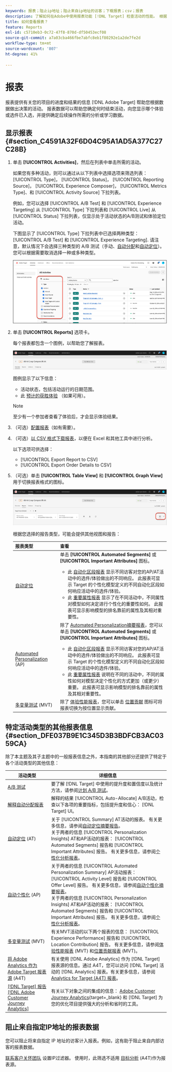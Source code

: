 ```yaml
---
keywords: 报表；阻止ip地址；阻止来自ip地址的访客；下载报表；csv；报表
description: 了解如何在Adobe中使用报表功能 [!DNL Target] 检查活动的性能。 根据您的数据做出更好的决策以提高ROI。
title: 如何查看报表？
feature: Reports
exl-id: c5710eb3-0c72-47f8-870d-df50453ecf08
source-git-commit: a7a03cba466fbe7abfc8eb1f80292e1a2de7fe2d
workflow-type: tm+mt
source-wordcount: '807'
ht-degree: 41%

---
```


# 报表

报表提供有关您的项目的进度和结果的信息 [!DNL Adobe Target] 帮助您根据数据做出决策的活动。 报表数据可以帮助您确定何时结束活动，向您显示哪个体验或选件已入选，并提供确定后续操作所需的分析或学习数据。

## 显示报表 {#section_C4591A32F6D04C95A1AD5A377C27C28B}

1. 单击 **[!UICONTROL Activities]**，然后在列表中单击所需的活动。

   如果您有多种活动，则可以通过从以下列表中选择选项来筛选列表： [!UICONTROL Type]， [!UICONTROL Status]， [!UICONTROL Reporting Source]， [!UICONTROL Experience Composer]， [!UICONTROL Metrics Type]、和 [!UICONTROL Activity Source] 下拉列表。

   例如，您可以选择 [!UICONTROL A/B Test] 和 [!UICONTROL Experience Targeting] 从 [!UICONTROL Type] 下拉列表和 [!UICONTROL Live] 从 [!UICONTROL Status] 下拉列表，仅显示处于活动状态的A/B测试和体验定位活动。

   下图显示了 [!UICONTROL Type] 下拉列表中已选择两种类型： [!UICONTROL A/B Test] 和 [!UICONTROL Experience Targeting]. 请注意，默认情况下会选择三种类型的 A/B 测试（手动、[自动分配](/help/main/c-activities/automated-traffic-allocation/automated-traffic-allocation.md)和[自动定位](/help/main/c-activities/auto-target/auto-target-to-optimize.md)）。您可以根据需要取消选择一种或多种类型。

   ![按类型筛选报表](/help/main/c-reports/assets/report_filters-new.png)

1. 单击 **[!UICONTROL Reports]** 选项卡。

   每个报表都包含一个图例，以帮助您了解报表。

   ![报表图例](/help/main/c-reports/assets/report_menu_bar-new.png)

   图例显示了以下信息：

   * 活动状态，包括活动运行的日期范围。
   * 此 [预计的获胜体验](/help/main/c-activities/automated-traffic-allocation/determine-winner.md) （如果可用）。

   >[!NOTE]
   >
   >至少有一个参加者查看了体验后，才会显示体验结果。

1. （可选）[配置报表](/help/main/c-reports/c-report-settings/report-settings.md#concept_4BB6A7FDAB6F4806A632F9CD989B8BFA)（如有需要）。
1. （可选）[以 CSV 格式下载报表](/help/main/c-reports/c-report-settings/downloading-data-in-csv-file.md)，以便在 Excel 和其他工具中进行分析。

   以下选项可供选择：

   * [!UICONTROL Export Report to CSV]
   * [!UICONTROL Export Order Details to CSV]

1. （可选）单击 **[!UICONTROL Table View]** 和 **[!UICONTROL Graph View]** 用于切换报表格式的图标。

   ![表格视图和图形视图图标](/help/main/c-reports/assets/table-and-graph-icons.png)

   根据您选择的报告类型，可能会提供其他视图和报告：

   | 报表类型 | 查看 |
   | --- | --- |
   | [自动定位](/help/main/c-activities/auto-target/auto-target-to-optimize.md) | 单击 **[!UICONTROL Automated Segments]** 或 **[!UICONTROL Important Attributes]** 图标。<ul><li>此 [自动化区段报表](/help/main/c-reports/c-personalization-insights-reports/automated-segments-report.md) 显示不同访客对您的AP/AT活动中的选件/体验做出的不同响应。 此报表可显示 Target 的个性化模型定义的不同自动化区段如何响应活动中的选件/体验。</li><li>此 [重要属性报表](/help/main/c-reports/c-personalization-insights-reports/important-attributes-report.md) 显示了在不同活动中，不同属性对模型如何决定进行个性化的重要性如何。 此报表可显示影响模型的排名靠前的属性及其相对重要性。</li></ul> |
   | [Automated Personalization](/help/main/c-activities/t-automated-personalization/automated-personalization.md) (AP) | 除了 [Automated Personalization摘要报表](/help/main/c-reports/personalization-reports/reports-ap.md)，您可以单击 **[!UICONTROL Automated Segments]** 或 **[!UICONTROL Important Attributes]** 图标。<ul><li>此 [自动化区段报表](/help/main/c-reports/c-personalization-insights-reports/automated-segments-report.md) 显示不同访客对您的AP/AT活动中的选件/体验做出的不同响应。 此报表可显示 Target 的个性化模型定义的不同自动化区段如何响应活动中的选件/体验。</li><li>此 [重要属性报表](/help/main/c-reports/c-personalization-insights-reports/important-attributes-report.md) 说明在不同的活动中，不同的属性如何对模型决定个性化的方式更加（或更少）重要。 此报表可显示影响模型的排名靠前的属性及其相对重要性。</li></ul> |
   | [多变量测试](/help/main/c-activities/c-multivariate-testing/multivariate-testing.md) (MVT) | 除了 [体验性能报表](/help/main/c-reports/multivariate-test-reports/experience-performance-report.md)，您可以单击 [位置贡献](/help/main/c-reports/multivariate-test-reports/location-contribution-report.md) 图标可将报表切换为按位置显示贡献。 |

## 特定活动类型的其他报表信息 {#section_DFE037B9E1C345D3B3BDFCB3AC0359CA}

除了本主题及其子主题中的一般报表信息之外，本指南的其他部分还提供了特定于各个活动类型的其他信息：

| 活动类型 | 详细信息 |
|--- |--- |
| [A/B 测试](/help/main/c-activities/t-test-ab/test-ab.md) | 要了解 [!DNL Target] 中使用的提升度和置信度以及统计方法，请参阅[计划 A/B 测试](/help/main/c-activities/t-test-ab/sample-size-determination.md)。 |
| [解释自动分配报表](/help/main/c-activities/automated-traffic-allocation/determine-winner.md) | 解释的结果 [!UICONTROL Auto-Allocate] A/B活动，检查以下各项的重要指标，包括提升度和信心： [!DNL Target] UI。 |
| [自动定位](/help/main/c-activities/auto-target/auto-target-to-optimize.md) (AT) | 关于 [!UICONTROL Summary] AT活动的报表。 有关更多信息，请参阅[自动定位摘要报告](/help/main/c-reports/personalization-reports/auto-target-summary-report.md)。<br>关于两者的信息 [!UICONTROL Personalization Insights] AT和AP活动的报表： [!UICONTROL Automated Segments] 报告和 [!UICONTROL Important Attributes] 报告。 有关更多信息，请参阅[个性化分析报表](/help/main/c-reports/c-personalization-insights-reports/personalization-insights-reports.md)。 |
| [自动个性化](/help/main/c-activities/t-automated-personalization/automated-personalization.md) (AP) | 关于两者的信息 [!UICONTROL Automated Personalization Summary] AP活动报表： [!UICONTROL Activity Level] 报告和 [!UICONTROL Offer Level] 报告。 有关更多信息，请参阅[自动个性化摘要报表](/help/main/c-reports/personalization-reports/reports-ap.md)。<br>关于两者的信息 [!UICONTROL Personalization Insights] AT和AP活动的报表： [!UICONTROL Automated Segments] 报告和 [!UICONTROL Important Attributes] 报告。 有关更多信息，请参阅[个性化分析报表](/help/main/c-reports/c-personalization-insights-reports/personalization-insights-reports.md)。 |
| [多变量测试](/help/main/c-activities/c-multivariate-testing/multivariate-testing.md) (MVT) | 有关MVT活动的以下两个报表的信息： [!UICONTROL Experience Performance] 报告和 [!UICONTROL Location Contribution] 报告。 有关更多信息，请参阅[体验性能报表](/help/main/c-reports/multivariate-test-reports/experience-performance-report.md) (MVT) 和[位置贡献报表](/help/main/c-reports/multivariate-test-reports/location-contribution-report.md) (MVT)。 |
| [将 Adobe Analytics 作为 Adobe Target 报表源](/help/main/c-integrating-target-with-mac/a4t/a4t.md) (A4T) | 有关使用 [!DNL Adobe Analytics] 作为 [!DNL Target] 报表源的信息。通过 A4T，您可以访问 [!DNL Target] 活动的 [!DNL Analytics] 报表。有关更多信息，请参阅 [Analytics for Target (A4T) 报表](/help/main/c-reports/analytics-for-target-a4t-reporting.md)。 |
| [[!DNL Target] 报告 [!DNL Adobe Customer Journey Analytics]](/help/main/c-integrating-target-with-mac/cja/target-reporting-in-cja.md) | 有关以下对象之间的集成的信息： [Adobe Customer Journey Analytics](https://experienceleague.adobe.com/en/docs/customer-journey-analytics){target=_blank} 和 [!DNL Target] 为您的优化项目提供强大的分析和省时的工具。 |

## 阻止来自指定IP地址的报表数据

您可以阻止将来自指定 IP 地址的访客计入报表。例如，这有助于阻止来自内部访客的报表数据。

[联系客户关怀团队](/help/main/cmp-resources-and-contact-information.md#reference_ACA3391A00EF467B87930A450050077C) 设置IP过滤器。 使用时，此筛选不适用 [目标分析](/help/main/c-integrating-target-with-mac/a4t/a4t.md#concept_7540C8C04259434AB6EE33B09F47A1DE) (A4T)作为报表源。
